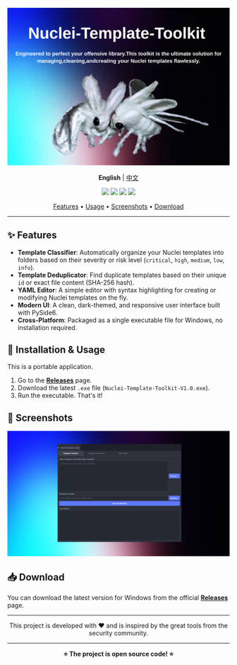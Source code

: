 <p align="center">
  <img src="img/en.png" alt="Nuclei Template Toolkit - Image">
</p>

<p align="center">
  <strong>English</strong> | <a href="README-zh.md">中文</a>
</p>

<p align="center">
<a href="https://github.com/opium-00pium/Nuclei-Template-Toolkit/releases/latest"><img src="https://img.shields.io/github/v/release/opium-00pium/Nuclei-Template-Toolkit?color=blue&label=latest%20version&logo=github"></a>
<a href="https://github.com/opium-00pium/Nuclei-Template-Toolkit/issues"><img src="https://img.shields.io/badge/contributions-welcome-brightgreen.svg?style=flat"></a>
<a href="https://www.python.org/"><img src="https://img.shields.io/badge/Python-3.9+-blue.svg?logo=python"></a>
<a href="https://doc.qt.io/qtforpython/"><img src="https://img.shields.io/badge/Qt%20for%20Python-PySide6-green.svg?logo=qt"></a>
</p>

<p align="center">
  <a href="#-features">Features</a> •
  <a href="#-installation--usage">Usage</a> •
  <a href="#-screenshots">Screenshots</a> •
  <a href="#-download">Download</a>
</p>

---

## ✨ Features

-   **Template Classifier**: Automatically organize your Nuclei templates into folders based on their severity or risk level (`critical`, `high`, `medium`, `low`, `info`).
-   **Template Deduplicator**: Find duplicate templates based on their unique `id` or exact file content (SHA-256 hash).
-   **YAML Editor**: A simple editor with syntax highlighting for creating or modifying Nuclei templates on the fly.
-   **Modern UI**: A clean, dark-themed, and responsive user interface built with PySide6.
-   **Cross-Platform**: Packaged as a single executable file for Windows, no installation required.

## 🚀 Installation & Usage

 This is a portable application.

1.  Go to the [**Releases**](https://github.com/opium-00pium/Nuclei-Template-Toolkit/releases) page.
2.  Download the latest `.exe` file (`Nuclei-Template-Toolkit-V1.0.exe`).
3.  Run the executable. That's it!

## 📸 Screenshots

<!-- The screenshot path is also relative -->
![App Screenshot](img/screenshot-en.png)

## 📥 Download

You can download the latest version for Windows from the official **[Releases](https://github.com/opium-00pium/Nuclei-Template-Toolkit/releases)** page.

---

<div align="center">

This project is developed with ❤️ and is inspired by the great tools from the security community.

</div>

---
<div align="center">

**⭐ The project is open source code! ⭐**

</div>
